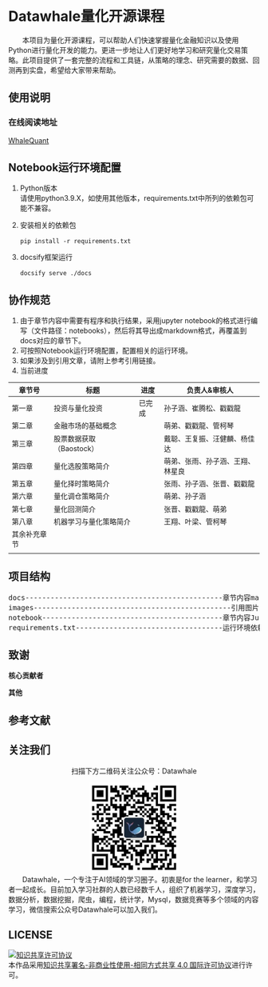# Datawhale量化开源课程
&emsp;&emsp;本项目为量化开源课程，可以帮助人们快速掌握量化金融知识以及使用Python进行量化开发的能力。更进一步地让人们更好地学习和研究量化交易策略。此项目提供了一套完整的流程和工具链，从策略的理念、研究需要的数据、回测再到实盘，希望给大家带来帮助。

## 使用说明

### 在线阅读地址
[WhaleQuant](https://2951121599.github.io/WhaleQuant/)

## Notebook运行环境配置
1. Python版本  
   请使用python3.9.X，如使用其他版本，requirements.txt中所列的依赖包可能不兼容。
   
2. 安装相关的依赖包
    ```shell
    pip install -r requirements.txt
    ```

3. docsify框架运行
    ```shell
    docsify serve ./docs
    ```

## 协作规范
1. 由于章节内容中需要有程序和执行结果，采用jupyter notebook的格式进行编写（文件路径：notebooks），然后将其导出成markdown格式，再覆盖到docs对应的章节下。
2. 可按照Notebook运行环境配置，配置相关的运行环境。
3. 如果涉及到引用文章，请附上参考引用链接。
4. 当前进度



| 章节号       | 标题                     | 进度   | 负责人&审核人                    |
| ------------ | ------------------------ | ------ | -------------------------------- |
| 第一章       | 投资与量化投资           | 已完成 | 孙子涵、崔腾松、戳戳龍           |
| 第二章       | 金融市场的基础概念       |        | 萌弟、戳戳龍、管柯琴             |
| 第三章       | 股票数据获取（Baostock） |        | 戴聪、王复振、汪健麟、杨佳达     |
| 第四章       | 量化选股策略简介         |        | 萌弟、张雨、孙子涵、王翔、林星良 |
| 第五章       | 量化择时策略简介         |        | 张雨、孙子涵、张晋、戳戳龍       |
| 第六章       | 量化调仓策略简介         |        | 萌弟、孙子涵                     |
| 第七章       | 量化回测简介             |        | 张晋、戳戳龍、萌弟               |
| 第八章       | 机器学习与量化策略简介   |        | 王翔、叶梁、管柯琴               |
| 其余补充章节 |                          |        |                                  |
|              |                          |        |                                  |

## 项目结构
<pre>
docs-----------------------------------------------章节内容markdown格式
images-----------------------------------------------引用图片
notebook-------------------------------------------章节内容JupyterNotebook格式以及其它内容
requirements.txt-----------------------------------运行环境依赖包
</pre>

## 致谢

**核心贡献者**

**其他**

## 参考文献

## 关注我们

<div align=center>
<p>扫描下方二维码关注公众号：Datawhale</p>
<img src="./resources/qrcode.jpeg" width = "180" height = "180">
</div>
&emsp;&emsp;Datawhale，一个专注于AI领域的学习圈子。初衷是for the learner，和学习者一起成长。目前加入学习社群的人数已经数千人，组织了机器学习，深度学习，数据分析，数据挖掘，爬虫，编程，统计学，Mysql，数据竞赛等多个领域的内容学习，微信搜索公众号Datawhale可以加入我们。

## LICENSE
<a rel="license" href="http://creativecommons.org/licenses/by-nc-sa/4.0/"><img alt="知识共享许可协议" style="border-width:0" src="https://img.shields.io/badge/license-CC%20BY--NC--SA%204.0-lightgrey" /></a><br />本作品采用<a rel="license" href="http://creativecommons.org/licenses/by-nc-sa/4.0/">知识共享署名-非商业性使用-相同方式共享 4.0 国际许可协议</a>进行许可。